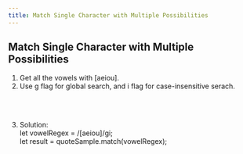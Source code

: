 ```yaml
---
title: Match Single Character with Multiple Possibilities
---
```

## Match Single Character with Multiple Possibilities

1. Get all the vowels with [aeiou].  
2. Use g flag for global search, and i flag for case-insensitive serach.  

<br />
<br />

3. Solution:   
let vowelRegex = /[aeiou]/gi;  
let result = quoteSample.match(vowelRegex);  

